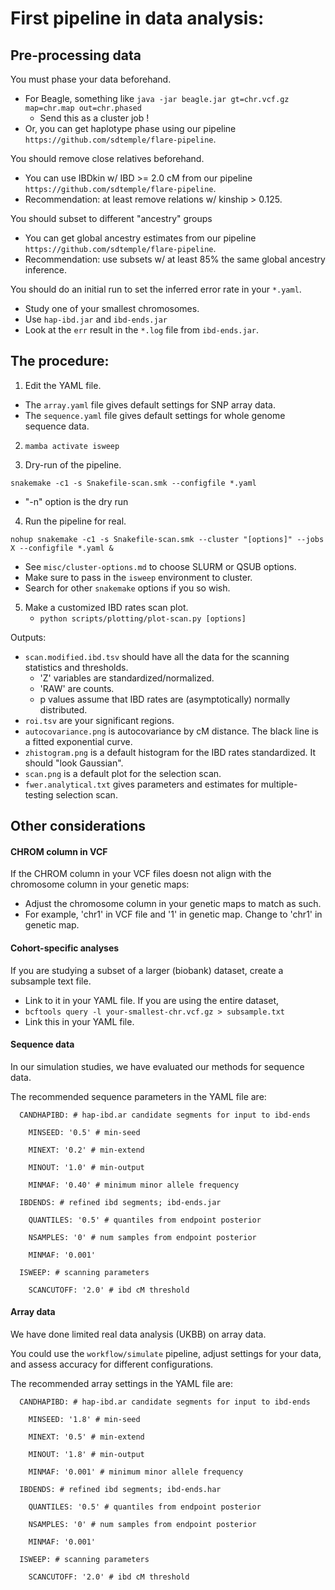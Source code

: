 # First pipeline in data analysis:

## Pre-processing data

You must phase your data beforehand.
- For Beagle, something like ` java -jar beagle.jar gt=chr.vcf.gz map=chr.map out=chr.phased `
    - Send this as a cluster job !
- Or, you can get haplotype phase using our pipeline `https://github.com/sdtemple/flare-pipeline`.

You should remove close relatives beforehand.
- You can use IBDkin w/ IBD >= 2.0 cM from our pipeline `https://github.com/sdtemple/flare-pipeline`.
- Recommendation: at least remove relations w/ kinship > 0.125.

You should subset to different "ancestry" groups
- You can get global ancestry estimates from our pipeline `https://github.com/sdtemple/flare-pipeline`.
- Recommendation: use subsets w/ at least 85% the same global ancestry inference.

You should do an initial run to set the inferred error rate in your `*.yaml`.
- Study one of your smallest chromosomes.
- Use `hap-ibd.jar` and `ibd-ends.jar`
- Look at the `err` result in the `*.log` file from `ibd-ends.jar`.

## The procedure:

1. Edit the YAML file.
- The `array.yaml` file gives default settings for SNP array data.
- The `sequence.yaml` file gives default settings for whole genome sequence data.

2. ` mamba activate isweep `

3. Dry-run of the pipeline.
```
snakemake -c1 -s Snakefile-scan.smk --configfile *.yaml
```
- "-n" option is the dry run

4. Run the pipeline for real.
```
nohup snakemake -c1 -s Snakefile-scan.smk --cluster "[options]" --jobs X --configfile *.yaml &
```
- See `misc/cluster-options.md` to choose SLURM or QSUB options.
- Make sure to pass in the `isweep` environment to cluster.
- Search for other `snakemake` options if you so wish.

5. Make a customized IBD rates scan plot.
    - `python scripts/plotting/plot-scan.py [options]`

Outputs:
- `scan.modified.ibd.tsv` should have all the data for the scanning statistics and thresholds.
  - 'Z' variables are standardized/normalized.
  - 'RAW' are counts.
  - p values assume that IBD rates are (asymptotically) normally distributed.
- `roi.tsv` are your significant regions.
- `autocovariance.png` is autocovariance by cM distance. The black line is a fitted exponential curve.
- `zhistogram.png` is a default histogram for the IBD rates standardized. It should "look Gaussian".
- `scan.png` is a default plot for the selection scan.
- `fwer.analytical.txt` gives parameters and estimates for multiple-testing selection scan.

## Other considerations

#### CHROM column in VCF

If the CHROM column in your VCF files doesn not align with the chromosome column in your genetic maps:
- Adjust the chromosome column in your genetic maps to match as such.
- For example, 'chr1' in VCF file and '1' in genetic map. Change to 'chr1' in genetic map.

#### Cohort-specific analyses 

If you are studying a subset of a larger (biobank) dataset, create a subsample text file.
- Link to it in your YAML file.
If you are using the entire dataset,
- ` bcftools query -l your-smallest-chr.vcf.gz > subsample.txt `
- Link this in your YAML file.

#### Sequence data

In our simulation studies, we have evaluated our methods for sequence data. 

The recommended sequence parameters in the YAML file are:

```
  CANDHAPIBD: # hap-ibd.ar candidate segments for input to ibd-ends

    MINSEED: '0.5' # min-seed

    MINEXT: '0.2' # min-extend

    MINOUT: '1.0' # min-output

    MINMAF: '0.40' # minimum minor allele frequency

  IBDENDS: # refined ibd segments; ibd-ends.jar

    QUANTILES: '0.5' # quantiles from endpoint posterior

    NSAMPLES: '0' # num samples from endpoint posterior

    MINMAF: '0.001'

  ISWEEP: # scanning parameters

    SCANCUTOFF: '2.0' # ibd cM threshold
```

#### Array data

We have done limited real data analysis (UKBB) on array data. 

You could use the `workflow/simulate` pipeline, adjust settings for your data, and assess accuracy for different configurations. 

The recommended array settings in the YAML file are:

```
  CANDHAPIBD: # hap-ibd.ar candidate segments for input to ibd-ends

    MINSEED: '1.8' # min-seed
    
    MINEXT: '0.5' # min-extend
    
    MINOUT: '1.8' # min-output

    MINMAF: '0.001' # minimum minor allele frequency

  IBDENDS: # refined ibd segments; ibd-ends.har

    QUANTILES: '0.5' # quantiles from endpoint posterior

    NSAMPLES: '0' # num samples from endpoint posterior

    MINMAF: '0.001'

  ISWEEP: # scanning parameters

    SCANCUTOFF: '2.0' # ibd cM threshold
```
